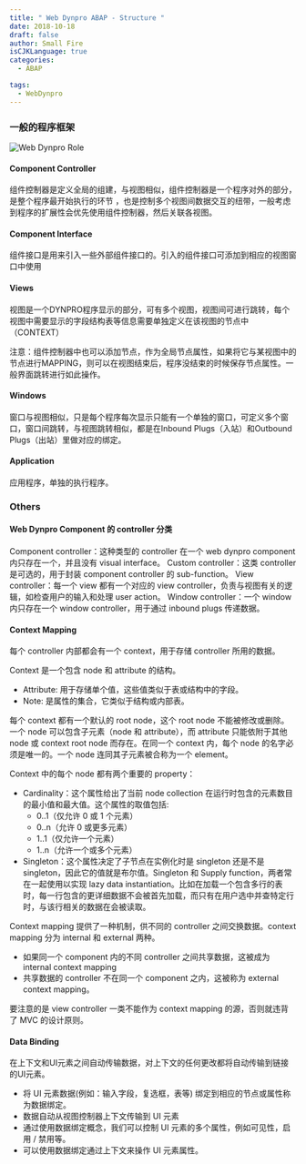 ```yaml
---
title: " Web Dynpro ABAP - Structure "
date: 2018-10-18
draft: false
author: Small Fire
isCJKLanguage: true
categories: 
  - ABAP

tags: 
  - WebDynpro
---
```




### 一般的程序框架

![Web Dynpro Role](/images/webdynproABAP/Portal24.png)

#### Component Controller

组件控制器是定义全局的组建，与视图相似，组件控制器是一个程序对外的部分，是整个程序最开始执行的环节 ，也是控制多个视图间数据交互的纽带，一般考虑到程序的扩展性会优先使用组件控制器，然后关联各视图。

#### Component Interface

组件接口是用来引入一些外部组件接口的。引入的组件接口可添加到相应的视图窗口中使用

#### Views

视图是一个DYNPRO程序显示的部分，可有多个视图，视图间可进行跳转，每个视图中需要显示的字段结构表等信息需要单独定义在该视图的节点中（CONTEXT）

注意：组件控制器中也可以添加节点，作为全局节点属性，如果将它与某视图中的节点进行MAPPING，则可以在视图结束后，程序没结束的时候保存节点属性。一般界面跳转进行如此操作。

#### Windows

窗口与视图相似，只是每个程序每次显示只能有一个单独的窗口，可定义多个窗口，窗口间跳转，与视图跳转相似，都是在Inbound Plugs（入站）和Outbound Plugs（出站）里做对应的绑定。

#### Application

应用程序，单独的执行程序。

### Others 

#### Web Dynpro Component 的 controller 分类

Component controller：这种类型的 controller 在一个 web dynpro component 内只存在一个，并且没有 visual interface。
Custom controller：这类 controller 是可选的，用于封装 component controller 的 sub-function。
View controller：每一个 view 都有一个对应的 view controller，负责与视图有关的逻辑，如检查用户的输入和处理 user action。
Window controller：一个 window 内只存在一个 window controller，用于通过 inbound plugs 传递数据。

#### Context Mapping

每个 controller 内部都会有一个 context，用于存储 controller 所用的数据。

Context 是一个包含 node 和 attribute 的结构。

- Attribute: 用于存储单个值，这些值类似于表或结构中的字段。
- Note: 是属性的集合，它类似于结构或内部表。

每个 context 都有一个默认的 root node，这个 root node 不能被修改或删除。一个 node 可以包含子元素（node 和 attribute），而 attribute 只能依附于其他 node 或 context root node 而存在。在同一个 context 内，每个 node 的名字必须是唯一的。一个 node 连同其子元素被合称为一个 element。

Context 中的每个 node 都有两个重要的 property：

- Cardinality：这个属性给出了当前 node collection 在运行时包含的元素数目的最小值和最大值。这个属性的取值包括:
  - 0..1（仅允许 0 或 1 个元素）
  - 0..n（允许 0 或更多元素）
  - 1..1（仅允许一个元素）
  - 1..n（允许一个或多个元素）
- Singleton：这个属性决定了子节点在实例化时是 singleton 还是不是 singleton，因此它的值就是布尔值。Singleton 和 Supply function，两者常在一起使用以实现 lazy data instantiation。比如在加载一个包含多行的表时，每一行包含的更详细数据不会被首先加载，而只有在用户选中并查特定行时，与该行相关的数据在会被读取。

Context mapping 提供了一种机制，供不同的 controller 之间交换数据。context mapping 分为 internal 和 external 两种。

- 如果同一个 component 内的不同 controller 之间共享数据，这被成为 internal context mapping
- 共享数据的 controller 不在同一个 component 之内，这被称为 external context mapping。

要注意的是 view controller 一类不能作为 context mapping 的源，否则就违背了 MVC 的设计原则。

#### Data Binding

在上下文和UI元素之间自动传输数据，对上下文的任何更改都将自动传输到链接的UI元素。

- 将 UI 元素数据(例如：输入字段，复选框，表等) 绑定到相应的节点或属性称为数据绑定。
- 数据自动从视图控制器上下文传输到 UI 元素
- 通过使用数据绑定概念，我们可以控制 UI 元素的多个属性，例如可见性，启用 / 禁用等。
- 可以使用数据绑定通过上下文来操作 UI 元素属性。

